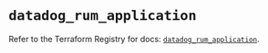 # `datadog_rum_application`

Refer to the Terraform Registry for docs: [`datadog_rum_application`](https://registry.terraform.io/providers/datadog/datadog/3.62.0/docs/resources/rum_application).
